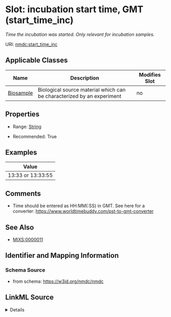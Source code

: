 # Slot: incubation start time, GMT (start_time_inc)


_Time the incubation was started. Only relevant for incubation samples._



URI: [nmdc:start_time_inc](https://w3id.org/nmdc/start_time_inc)



<!-- no inheritance hierarchy -->




## Applicable Classes

| Name | Description | Modifies Slot |
| --- | --- | --- |
[Biosample](Biosample.md) | Biological source material which can be characterized by an experiment |  no  |







## Properties

* Range: [String](String.md)

* Recommended: True






## Examples

| Value |
| --- |
| 13:33 or 13:33:55 |

## Comments

* Time should be entered as HH:MM(:SS) in GMT. See here for a converter: https://www.worldtimebuddy.com/pst-to-gmt-converter

## See Also

* [MIXS:0000011](https://w3id.org/mixs/0000011)

## Identifier and Mapping Information







### Schema Source


* from schema: https://w3id.org/nmdc/nmdc




## LinkML Source

<details>
```yaml
name: start_time_inc
description: Time the incubation was started. Only relevant for incubation samples.
title: incubation start time, GMT
notes:
- MIxS collection_date accepts (truncated) ISO8601. DH taking seconds optional time
  only
comments:
- 'Time should be entered as HH:MM(:SS) in GMT. See here for a converter: https://www.worldtimebuddy.com/pst-to-gmt-converter'
examples:
- value: 13:33 or 13:33:55
from_schema: https://w3id.org/nmdc/nmdc
see_also:
- MIXS:0000011
rank: 5
string_serialization: '{time, seconds optional}'
alias: start_time_inc
domain_of:
- Biosample
slot_group: MIxS Inspired
range: string
recommended: true

```
</details>